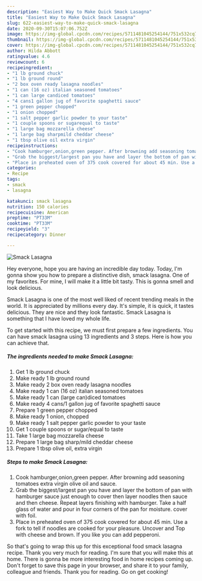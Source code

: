 ```yaml
---
description: "Easiest Way to Make Quick Smack Lasagna"
title: "Easiest Way to Make Quick Smack Lasagna"
slug: 622-easiest-way-to-make-quick-smack-lasagna
date: 2020-09-30T15:07:06.752Z
image: https://img-global.cpcdn.com/recipes/5711481045254144/751x532cq70/smack-lasagna-recipe-main-photo.jpg
thumbnail: https://img-global.cpcdn.com/recipes/5711481045254144/751x532cq70/smack-lasagna-recipe-main-photo.jpg
cover: https://img-global.cpcdn.com/recipes/5711481045254144/751x532cq70/smack-lasagna-recipe-main-photo.jpg
author: Hilda Abbott
ratingvalue: 4.6
reviewcount: 6
recipeingredient:
- "1 lb ground chuck"
- "1 lb ground round"
- "2 box oven ready lasagna noodles"
- "1 can (16 oz) italian seasoned tomatoes"
- "1 can large candiced tomatoes"
- "4 cans1 gallon jug of favorite spaghetti sauce"
- "1 green pepper chopped"
- "1 onion chopped"
- "1 salt pepper garlic powder to your taste"
- "1 couple spoons or sugarequal to taste"
- "1 large bag mozzarella cheese"
- "1 large bag sharpmild cheddar cheese"
- "1 tbsp olive oil extra virgin"
recipeinstructions:
- "Cook hamburger,onion,green pepper. After browning add seasoning tomatoes extra virgin olive oil and sauce."
- "Grab the biggest/largest pan you have and layer the bottom of pan with hamburger sauce just enough to cover then layer noodles then sauce and then cheese. Repeat layers finishing with hamburger. Take a half glass of water and pour in four corners of the pan for moisture. cover with foil."
- "Place in preheated oven of 375 cook covered for about 45 min. Use a fork to tell if noodles are cooked for your pleasure. Uncover and Top with cheese and brown. If you like you can add pepperoni."
categories:
- Recipe
tags:
- smack
- lasagna

katakunci: smack lasagna 
nutrition: 150 calories
recipecuisine: American
preptime: "PT33M"
cooktime: "PT33M"
recipeyield: "3"
recipecategory: Dinner

---
```



![Smack Lasagna](https://img-global.cpcdn.com/recipes/5711481045254144/751x532cq70/smack-lasagna-recipe-main-photo.jpg)

Hey everyone, hope you are having an incredible day today. Today, I'm gonna show you how to prepare a distinctive dish, smack lasagna. One of my favorites. For mine, I will make it a little bit tasty. This is gonna smell and look delicious.



Smack Lasagna is one of the most well liked of recent trending meals in the world. It is appreciated by millions every day. It's simple, it is quick, it tastes delicious. They are nice and they look fantastic. Smack Lasagna is something that I have loved my whole life.


To get started with this recipe, we must first prepare a few ingredients. You can have smack lasagna using 13 ingredients and 3 steps. Here is how you can achieve that.

<!--inarticleads1-->

##### The ingredients needed to make Smack Lasagna:

1. Get 1 lb ground chuck
1. Make ready 1 lb ground round
1. Make ready 2 box oven ready lasagna noodles
1. Make ready 1 can (16 oz) italian seasoned tomatoes
1. Make ready 1 can (large can)diced tomatoes
1. Make ready 4 cans/1 gallon jug of favorite spaghetti sauce
1. Prepare 1 green pepper chopped
1. Make ready 1 onion, chopped
1. Make ready 1 salt pepper garlic powder to your taste
1. Get 1 couple spoons or sugar/equal to taste
1. Take 1 large bag mozzarella cheese
1. Prepare 1 large bag sharp/mild cheddar cheese
1. Prepare 1 tbsp olive oil, extra virgin




<!--inarticleads2-->

##### Steps to make Smack Lasagna:

1. Cook hamburger,onion,green pepper. After browning add seasoning tomatoes extra virgin olive oil and sauce.
1. Grab the biggest/largest pan you have and layer the bottom of pan with hamburger sauce just enough to cover then layer noodles then sauce and then cheese. Repeat layers finishing with hamburger. Take a half glass of water and pour in four corners of the pan for moisture. cover with foil.
1. Place in preheated oven of 375 cook covered for about 45 min. Use a fork to tell if noodles are cooked for your pleasure. Uncover and Top with cheese and brown. If you like you can add pepperoni.




So that's going to wrap this up for this exceptional food smack lasagna recipe. Thank you very much for reading. I'm sure that you will make this at home. There is gonna be more interesting food in home recipes coming up. Don't forget to save this page in your browser, and share it to your family, colleague and friends. Thank you for reading. Go on get cooking!
